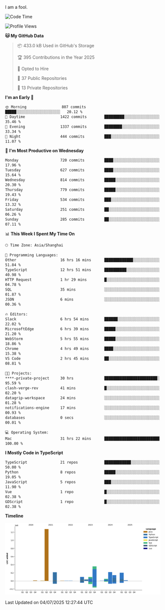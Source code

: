 I am a fool.

<!--START_SECTION:waka-->
![Code Time](http://img.shields.io/badge/Code%20Time-3%2C265%20hrs%2012%20mins-blue)

![Profile Views](http://img.shields.io/badge/Profile%20Views-2-blue)

**🐱 My GitHub Data** 

> 📦 433.0 kB Used in GitHub's Storage 
 > 
> 🏆 395 Contributions in the Year 2025
 > 
> 💼 Opted to Hire
 > 
> 📜 37 Public Repositories 
 > 
> 🔑 13 Private Repositories 
 > 
**I'm an Early 🐤** 

```text
🌞 Morning                807 commits         █████░░░░░░░░░░░░░░░░░░░░   20.12 % 
🌆 Daytime                1422 commits        █████████░░░░░░░░░░░░░░░░   35.46 % 
🌃 Evening                1337 commits        ████████░░░░░░░░░░░░░░░░░   33.34 % 
🌙 Night                  444 commits         ███░░░░░░░░░░░░░░░░░░░░░░   11.07 % 
```
📅 **I'm Most Productive on Wednesday** 

```text
Monday                   720 commits         ████░░░░░░░░░░░░░░░░░░░░░   17.96 % 
Tuesday                  627 commits         ████░░░░░░░░░░░░░░░░░░░░░   15.64 % 
Wednesday                814 commits         █████░░░░░░░░░░░░░░░░░░░░   20.30 % 
Thursday                 779 commits         █████░░░░░░░░░░░░░░░░░░░░   19.43 % 
Friday                   534 commits         ███░░░░░░░░░░░░░░░░░░░░░░   13.32 % 
Saturday                 251 commits         ██░░░░░░░░░░░░░░░░░░░░░░░   06.26 % 
Sunday                   285 commits         ██░░░░░░░░░░░░░░░░░░░░░░░   07.11 % 
```


📊 **This Week I Spent My Time On** 

```text
🕑︎ Time Zone: Asia/Shanghai

💬 Programming Languages: 
Other                    16 hrs 16 mins      █████████████░░░░░░░░░░░░   51.84 % 
TypeScript               12 hrs 51 mins      ██████████░░░░░░░░░░░░░░░   40.98 % 
HTTP Request             1 hr 29 mins        █░░░░░░░░░░░░░░░░░░░░░░░░   04.78 % 
SQL                      35 mins             ░░░░░░░░░░░░░░░░░░░░░░░░░   01.87 % 
JSON                     6 mins              ░░░░░░░░░░░░░░░░░░░░░░░░░   00.36 % 

🔥 Editors: 
Slack                    6 hrs 54 mins       ██████░░░░░░░░░░░░░░░░░░░   22.02 % 
MicrosoftEdge            6 hrs 39 mins       █████░░░░░░░░░░░░░░░░░░░░   21.20 % 
WebStorm                 5 hrs 55 mins       █████░░░░░░░░░░░░░░░░░░░░   18.86 % 
Chrome                   4 hrs 49 mins       ████░░░░░░░░░░░░░░░░░░░░░   15.38 % 
VS Code                  2 hrs 45 mins       ██░░░░░░░░░░░░░░░░░░░░░░░   08.81 % 

🐱‍💻 Projects: 
****-private-project     30 hrs              ████████████████████████░   95.59 % 
clash-verge-rev          41 mins             █░░░░░░░░░░░░░░░░░░░░░░░░   02.20 % 
datagrip-workspace       24 mins             ░░░░░░░░░░░░░░░░░░░░░░░░░   01.28 % 
notifications-engine     17 mins             ░░░░░░░░░░░░░░░░░░░░░░░░░   00.93 % 
databases                0 secs              ░░░░░░░░░░░░░░░░░░░░░░░░░   00.01 % 

💻 Operating System: 
Mac                      31 hrs 22 mins      █████████████████████████   100.00 % 
```

**I Mostly Code in TypeScript** 

```text
TypeScript               21 repos            ████████████░░░░░░░░░░░░░   50.00 % 
Python                   8 repos             █████░░░░░░░░░░░░░░░░░░░░   19.05 % 
JavaScript               5 repos             ███░░░░░░░░░░░░░░░░░░░░░░   11.90 % 
Vue                      1 repo              █░░░░░░░░░░░░░░░░░░░░░░░░   02.38 % 
GDScript                 1 repo              █░░░░░░░░░░░░░░░░░░░░░░░░   02.38 % 
```



**Timeline**

![Lines of Code chart](https://raw.githubusercontent.com/VeejaLiu/VeejaLiu/master/assets/bar_graph.png)


 Last Updated on 04/07/2025 12:27:44 UTC
<!--END_SECTION:waka-->
